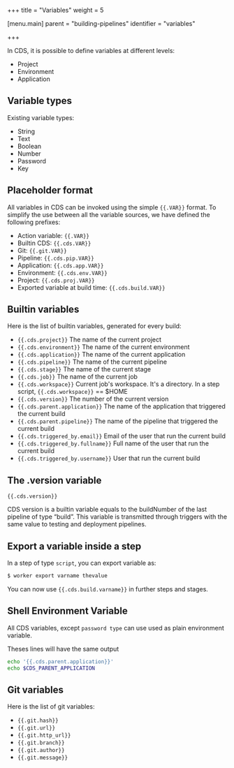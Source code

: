 +++
title = "Variables"
weight = 5

[menu.main]
parent = "building-pipelines"
identifier = "variables"

+++

In CDS, it is possible to define variables at different levels:

- Project
- Environment
- Application

## Variable types

Existing variable types:

- String
- Text
- Boolean
- Number
- Password
- Key

## Placeholder format

All variables in CDS can be invoked using the simple `{{.VAR}}` format. To simplify the use between all the variable sources, we have defined the following prefixes:

- Action variable: `{{.VAR}}`
- Builtin CDS: `{{.cds.VAR}}`
- Git: `{{.git.VAR}}`
- Pipeline: `{{.cds.pip.VAR}}`
- Application: `{{.cds.app.VAR}}`
- Environment: `{{.cds.env.VAR}}`
- Project: `{{.cds.proj.VAR}}`
- Exported variable at build time: `{{.cds.build.VAR}}`

## Builtin variables

Here is the list of builtin variables, generated for every build:

- `{{.cds.project}}` The name of the current project
- `{{.cds.environment}}` The name of the current environment
- `{{.cds.application}}` The name of the current application
- `{{.cds.pipeline}}` The name of the current pipeline
- `{{.cds.stage}}` The name of the current stage
- `{{.cds.job}}` The name of the current job
- `{{.cds.workspace}}` Current job's workspace. It's a directory. In a step script, `{{.cds.workspace}}` == $HOME
- `{{.cds.version}}` The number of the current version
- `{{.cds.parent.application}}` The name of the application that triggered the current build
- `{{.cds.parent.pipeline}}` The name of the pipeline that triggered the current build
- `{{.cds.triggered_by.email}}` Email of the user that run the current build
- `{{.cds.triggered_by.fullname}}` Full name of the user that run the current build
- `{{.cds.triggered_by.username}}` User that run the current build

## The .version variable

`{{.cds.version}}`

CDS version is a builtin variable equals to the buildNumber of the last pipeline of type “build”. This variable is transmitted through triggers with the same value to testing and deployment pipelines.

## Export a variable inside a step

In a step of type `script`, you can export variable as:

```bash
$ worker export varname thevalue
```

You can now use `{{.cds.build.varname}}` in further steps and stages.

## Shell Environment Variable

All CDS variables, except `password type` can use used as plain environment variable.

Theses lines will have the same output

```bash
echo '{{.cds.parent.application}}'
echo $CDS_PARENT_APPLICATION
```

## Git variables

Here is the list of git variables:

- `{{.git.hash}}`
- `{{.git.url}}`
- `{{.git.http_url}}`
- `{{.git.branch}}`
- `{{.git.author}}`
- `{{.git.message}}`
